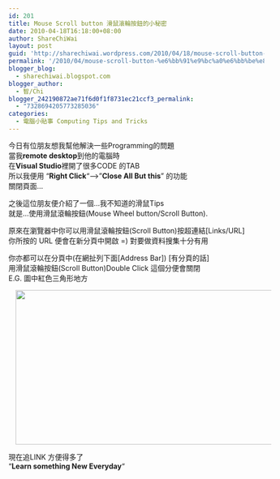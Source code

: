 ```yaml
---
id: 201
title: Mouse Scroll button 滑鼠滾輪按鈕的小秘密
date: 2010-04-18T16:18:00+08:00
author: ShareChiWai
layout: post
guid: 'http://sharechiwai.wordpress.com/2010/04/18/mouse-scroll-button-%e6%bb%91%e9%bc%a0%e6%bb%be%e8%bc%aa%e6%8c%89%e9%88%95%e7%9a%84%e5%b0%8f%e7%a7%98%e5%af%86'
permalink: '/2010/04/mouse-scroll-button-%e6%bb%91%e9%bc%a0%e6%bb%be%e8%bc%aa%e6%8c%89%e9%88%95%e7%9a%84%e5%b0%8f%e7%a7%98%e5%af%86/'
blogger_blog:
  - sharechiwai.blogspot.com
blogger_author:
  - 智/Chi
blogger_242190872ae71f6d0f1f8731ec21ccf3_permalink:
  - "7328694205773285036"
categories:
  - 電腦小貼事 Computing Tips and Tricks
---
```

今日有位朋友想我幫他解決一些Programming的問題  
當我**remote desktop**到他的電腦時  
在**Visual Studio**裡開了很多CODE 的TAB  
所以我便用 &#8220;**Right Click**&#8220;&#8211;>&#8221;**Close All But this**&#8221; 的功能  
關閉頁面&#8230;

之後這位朋友便介紹了一個&#8230;我不知道的滑鼠Tips  
就是&#8230;使用滑鼠滾輪按鈕(Mouse Wheel button/Scroll Button).

原來在瀏覽器中你可以用滑鼠滾輪按鈕(Scroll Button)按超連結[Links/URL]  
你所按的 URL 便會在新分頁中開啟 =) 對要做資料搜集十分有用

你亦都可以在分頁中(在網扯列下面[Address Bar]) [有分頁的話]  
用滑鼠滾輪按鈕(Scroll Button)Double Click 這個分便會關閉  
E.G. 圖中紅色三角形地方

<div class="separator" style="clear: both; text-align: center;">
  <a style="margin-left: 1em; margin-right: 1em;" href="https://i0.wp.com/oldblog.sharechiwai.com/wp-content/uploads/2010/08/browsertab.jpg"><img src="https://i0.wp.com/oldblog.sharechiwai.com/wp-content/uploads/2010/08/browsertab.jpg?resize=625%2C305" border="0" alt="" width="625" height="305" data-recalc-dims="1" /></a>
</div>

現在追LINK 方便得多了  
&#8220;**Learn something New Everyday**&#8220;
